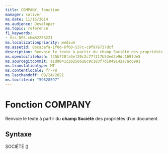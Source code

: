 ```yaml
---
title: COMPANY, fonction
manager: soliver
ms.date: 11/16/2014
ms.audience: Developer
ms.topic: reference
f1_keywords:
- Vis_DSS.chm82253221
ms.localizationpriority: medium
ms.assetid: 8bca3efa-1f0d-6f60-537c-c9f976737dcf
description: Renvoie le texte à partir du champ Société des propriétés d’un document.
ms.openlocfilehash: f45b720fa4ef20c2c77f317b53ed2e9dc169fde5
ms.sourcegitcommit: a1d9041c20256616c9c183f7d1049142a7ac6991
ms.translationtype: MT
ms.contentlocale: fr-FR
ms.lasthandoff: 09/24/2021
ms.locfileid: "59628597"
---
```

# <a name="company-function"></a>Fonction COMPANY

Renvoie le texte à partir du **champ Société** des propriétés d’un document. 
  
## <a name="syntax"></a>Syntaxe

SOCIÉTÉ ()
  

